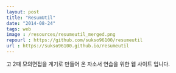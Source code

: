 ```yaml
---
layout: post
title: "ResumUtil"
date: "2014-08-24"
tags: web
image : /resources/resumeutil_merged.png
repourl : https://github.com/sukso96100/resumeutil
url : https://sukso96100.github.io/resumeutil
---
```


고 2때 모의면접을 계기로 만들어 온 자소서 연습을 위한 웹 사이트 입니다.